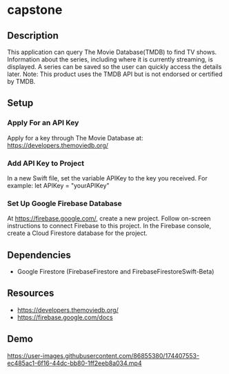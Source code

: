 


# capstone

## Description
This application can query The Movie Database(TMDB) to find TV shows. Information about the series, including where it is currently streaming, is displayed. A series can be saved so the user can quickly access the details later. Note: This product uses the TMDB API but is not endorsed or certified by TMDB.

## Setup

### Apply For an API Key

Apply for a key through The Movie Database at: https://developers.themoviedb.org/

### Add API Key to Project

In a new Swift file, set the variable APIKey to the key you received. For example:
let APIKey = "yourAPIKey"

### Set Up Google Firebase Database
At https://firebase.google.com/, create a new project. Follow on-screen instructions to connect Firebase to this project. In the Firebase console, create a Cloud Firestore database for the project.

## Dependencies
- Google Firestore (FirebaseFirestore and FirebaseFirestoreSwift-Beta)

## Resources
- https://developers.themoviedb.org/
- https://firebase.google.com/docs

## Demo

https://user-images.githubusercontent.com/86855380/174407553-ec485ac1-6f16-44dc-bb80-1ff2eeb8a034.mp4

